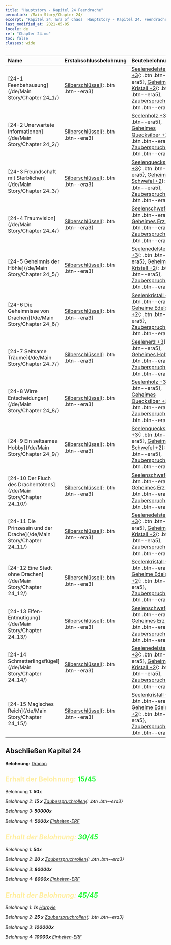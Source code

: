 ```yaml
---
title: "Hauptstory - Kapitel 24 Feendrache"
permalink: /Main Story/Chapter 24/
excerpt: "Kapitel 24. Era of Chaos  Hauptstory - Kapitel 24. Feendrache"
last_modified_at: 2021-05-05
locale: de
ref: "Chapter 24.md"
toc: false
classes: wide
---
```


  | Name |  Erstabschlussbelohnung | Beutebelohnung |
  |:------------|:------------|:------------| 
  | [24-1 Feenbehausung](/de/Main Story/Chapter 24_1/) | [Silberschlüssel](/ItemsDE/con_693/){: .btn .btn--era3} | [Seelenedelsteine +3](/ItemsDE/mat_86/){: .btn .btn--era5}, [Geheimer Kristall +2](/ItemsDE/mat_80/){: .btn .btn--era5}, [Zauberspruchrollen](/ItemsDE/con_694/){: .btn .btn--era3} |
  | [24-2 Unerwartete Informationen](/de/Main Story/Chapter 24_2/) | [Silberschlüssel](/ItemsDE/con_693/){: .btn .btn--era3} | [Seelenholz +3](/ItemsDE/mat_83/){: .btn .btn--era5}, [Geheimes Quecksilber +2](/ItemsDE/mat_77/){: .btn .btn--era5}, [Zauberspruchrollen](/ItemsDE/con_694/){: .btn .btn--era3} |
  | [24-3 Freundschaft mit Sterblichen](/de/Main Story/Chapter 24_3/) | [Silberschlüssel](/ItemsDE/con_693/){: .btn .btn--era3} | [Seelenquecksilber +3](/ItemsDE/mat_84/){: .btn .btn--era5}, [Geheimer Schwefel +2](/ItemsDE/mat_78/){: .btn .btn--era5}, [Zauberspruchrollen](/ItemsDE/con_694/){: .btn .btn--era3} |
  | [24-4 Traumvision](/de/Main Story/Chapter 24_4/) | [Silberschlüssel](/ItemsDE/con_693/){: .btn .btn--era3} | [Seelenschwefel +3](/ItemsDE/mat_85/){: .btn .btn--era5}, [Geheimes Erz +2](/ItemsDE/mat_75/){: .btn .btn--era5}, [Zauberspruchrollen](/ItemsDE/con_694/){: .btn .btn--era3} |
  | [24-5 Geheimnis der Höhle](/de/Main Story/Chapter 24_5/) | [Silberschlüssel](/ItemsDE/con_693/){: .btn .btn--era3} | [Seelenedelsteine +3](/ItemsDE/mat_86/){: .btn .btn--era5}, [Geheimer Kristall +2](/ItemsDE/mat_80/){: .btn .btn--era5}, [Zauberspruchrollen](/ItemsDE/con_694/){: .btn .btn--era3} |
  | [24-6 Die Geheimnisse von Drachen](/de/Main Story/Chapter 24_6/) | [Silberschlüssel](/ItemsDE/con_693/){: .btn .btn--era3} | [Seelenkristall +3](/ItemsDE/mat_87/){: .btn .btn--era5}, [Geheime Edelsteine +2](/ItemsDE/mat_79/){: .btn .btn--era5}, [Zauberspruchrollen](/ItemsDE/con_694/){: .btn .btn--era3} |
  | [24-7 Seltsame Träume](/de/Main Story/Chapter 24_7/) | [Silberschlüssel](/ItemsDE/con_693/){: .btn .btn--era3} | [Seelenerz +3](/ItemsDE/mat_82/){: .btn .btn--era5}, [Geheimes Holz +2](/ItemsDE/mat_76/){: .btn .btn--era5}, [Zauberspruchrollen](/ItemsDE/con_694/){: .btn .btn--era3} |
  | [24-8 Wirre Entscheidungen](/de/Main Story/Chapter 24_8/) | [Silberschlüssel](/ItemsDE/con_693/){: .btn .btn--era3} | [Seelenholz +3](/ItemsDE/mat_83/){: .btn .btn--era5}, [Geheimes Quecksilber +2](/ItemsDE/mat_77/){: .btn .btn--era5}, [Zauberspruchrollen](/ItemsDE/con_694/){: .btn .btn--era3} |
  | [24-9 Ein seltsames Hobby](/de/Main Story/Chapter 24_9/) | [Silberschlüssel](/ItemsDE/con_693/){: .btn .btn--era3} | [Seelenquecksilber +3](/ItemsDE/mat_84/){: .btn .btn--era5}, [Geheimer Schwefel +2](/ItemsDE/mat_78/){: .btn .btn--era5}, [Zauberspruchrollen](/ItemsDE/con_694/){: .btn .btn--era3} |
  | [24-10 Der Fluch des Drachentötens](/de/Main Story/Chapter 24_10/) | [Silberschlüssel](/ItemsDE/con_693/){: .btn .btn--era3} | [Seelenschwefel +3](/ItemsDE/mat_85/){: .btn .btn--era5}, [Geheimes Erz +2](/ItemsDE/mat_75/){: .btn .btn--era5}, [Zauberspruchrollen](/ItemsDE/con_694/){: .btn .btn--era3} |
  | [24-11 Die Prinzessin und der Drache](/de/Main Story/Chapter 24_11/) | [Silberschlüssel](/ItemsDE/con_693/){: .btn .btn--era3} | [Seelenedelsteine +3](/ItemsDE/mat_86/){: .btn .btn--era5}, [Geheimer Kristall +2](/ItemsDE/mat_80/){: .btn .btn--era5}, [Zauberspruchrollen](/ItemsDE/con_694/){: .btn .btn--era3} |
  | [24-12 Eine Stadt ohne Drachen](/de/Main Story/Chapter 24_12/) | [Silberschlüssel](/ItemsDE/con_693/){: .btn .btn--era3} | [Seelenkristall +3](/ItemsDE/mat_87/){: .btn .btn--era5}, [Geheime Edelsteine +2](/ItemsDE/mat_79/){: .btn .btn--era5}, [Zauberspruchrollen](/ItemsDE/con_694/){: .btn .btn--era3} |
  | [24-13 Elfen-Entmutigung](/de/Main Story/Chapter 24_13/) | [Silberschlüssel](/ItemsDE/con_693/){: .btn .btn--era3} | [Seelenschwefel +3](/ItemsDE/mat_85/){: .btn .btn--era5}, [Geheimes Erz +2](/ItemsDE/mat_75/){: .btn .btn--era5}, [Zauberspruchrollen](/ItemsDE/con_694/){: .btn .btn--era3} |
  | [24-14 Schmetterlingsflügel](/de/Main Story/Chapter 24_14/) | [Silberschlüssel](/ItemsDE/con_693/){: .btn .btn--era3} | [Seelenedelsteine +3](/ItemsDE/mat_86/){: .btn .btn--era5}, [Geheimer Kristall +2](/ItemsDE/mat_80/){: .btn .btn--era5}, [Zauberspruchrollen](/ItemsDE/con_694/){: .btn .btn--era3} |
  | [24-15 Magisches Reich](/de/Main Story/Chapter 24_15/) | [Silberschlüssel](/ItemsDE/con_693/){: .btn .btn--era3} | [Seelenkristall +3](/ItemsDE/mat_87/){: .btn .btn--era5}, [Geheime Edelsteine +2](/ItemsDE/mat_79/){: .btn .btn--era5}, [Zauberspruchrollen](/ItemsDE/con_694/){: .btn .btn--era3} |


## Abschließen Kapitel 24

 **Belohnung:** [Dracon](/de/heroes/Dracon/)



## <span style="color: #ffeea0">Erhalt der Belohnung: </span><span style="color: #27f73a">15/45</span>

 Belohnung 1:  **50x** <i class="fas fa-gem"/>

 Belohnung 2: **15 x** [Zauberspruchrollen](/ItemsDE/con_694/){: .btn .btn--era3}

 Belohnung 3:  **50000x** <i class="fas fa-coins"/>

 Belohnung 4:  **5000x** [Einheiten-ERF](/ItemsDE/con_902/)



## <span style="color: #ffeea0">Erhalt der Belohnung: </span><span style="color: #27f73a">30/45</span>

 Belohnung 1:  **50x** <i class="fas fa-gem"/>

 Belohnung 2: **20 x** [Zauberspruchrollen](/ItemsDE/con_694/){: .btn .btn--era3}

 Belohnung 3:  **80000x** <i class="fas fa-coins"/>

 Belohnung 4:  **8000x** [Einheiten-ERF](/ItemsDE/con_902/)



## <span style="color: #ffeea0">Erhalt der Belohnung: </span><span style="color: #27f73a">45/45</span>

 Belohnung 1:  **1x** [Harpyie](/de/units/Harpy/)

 Belohnung 2: **25 x** [Zauberspruchrollen](/ItemsDE/con_694/){: .btn .btn--era3}

 Belohnung 3:  **100000x** <i class="fas fa-coins"/>

 Belohnung 4:  **10000x** [Einheiten-ERF](/ItemsDE/con_902/)

